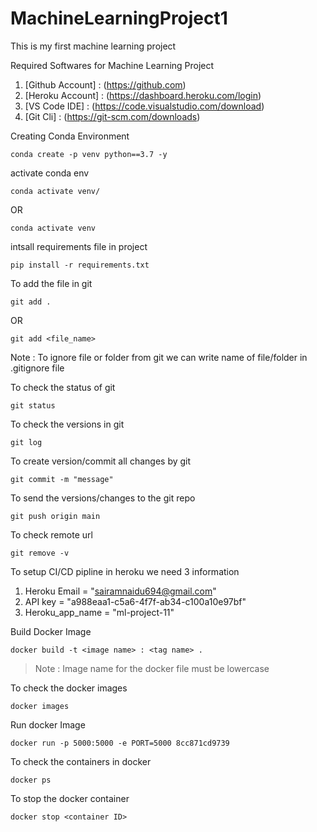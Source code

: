 # MachineLearningProject1
This is my first machine learning project


Required Softwares for Machine Learning Project

1. [Github Account] : (https://github.com)
2. [Heroku Account] : (https://dashboard.heroku.com/login)
3. [VS Code IDE] : (https://code.visualstudio.com/download)
4. [Git Cli] : (https://git-scm.com/downloads)

Creating Conda Environment
````
conda create -p venv python==3.7 -y 
`````

activate conda env
`````
conda activate venv/
`````

OR

`````
conda activate venv
`````

intsall requirements file in project

`````
pip install -r requirements.txt
`````

To add the file in git
`````
git add .
``````

OR

`````
git add <file_name>
`````

 Note : To ignore file or folder from git we can write name of file/folder in .gitignore file


To check the status of git 

`````
git status
`````

To check the versions in git 
`````
git log
`````

To create version/commit all changes by git

`````
git commit -m "message"
`````

To send the versions/changes to the git repo

`````
git push origin main
`````

To check remote url

`````
git remove -v
`````

To setup CI/CD pipline in heroku we need 3 information

1. Heroku Email = "sairamnaidu694@gmail.com"
2. API key = "a988eaa1-c5a6-4f7f-ab34-c100a10e97bf"
3. Heroku_app_name = "ml-project-11"


Build Docker Image
`````
docker build -t <image name> : <tag name> .
`````

> Note : Image name for the docker file must be lowercase


To check the docker images

`````
docker images
`````

Run docker Image

``````
docker run -p 5000:5000 -e PORT=5000 8cc871cd9739
``````

To check the containers in docker

``````
docker ps
``````

To stop the docker container

```````
docker stop <container ID>
````````